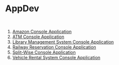 # AppDev

<br>
<ol>
  <li><a href="https://github.com/sundar316/AppDev/tree/master/AMAZON">Amazon Console Application</a><br></li>
  <li><a href="https://github.com/sundar316/AppDev/tree/master/ATM">ATM Console Application</a><br></li>
  <li><a href="https://github.com/sundar316/AppDev/tree/master/LMS">Library Management System Console Application</a><br></li>
  <li><a href="https://github.com/sundar316/AppDev/tree/master/RAILWAY">Railway Reservation Console Application</a><br></li>
  <li><a href="https://github.com/sundar316/AppDev/tree/master/SPLIT_WISE">Split-Wise Console Application</a><br></li>
  <li><a href="https://github.com/sundar316/AppDev/tree/master/VEHICLE_RENTAL_SYSTEM">Vehicle Rental System Console Application</a><br></li>
</ol>
